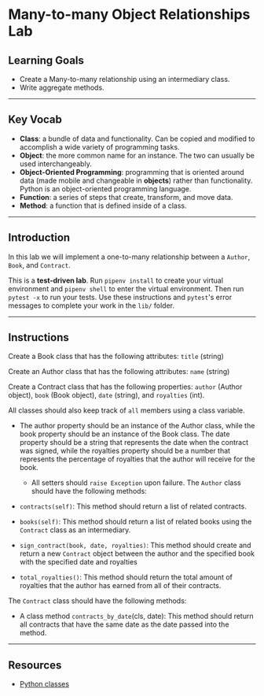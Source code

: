 # Many-to-many Object Relationships Lab

## Learning Goals

- Create a Many-to-many relationship using an intermediary class.
- Write aggregate methods.

***

## Key Vocab

- **Class**: a bundle of data and functionality. Can be copied and modified to
accomplish a wide variety of programming tasks.
- **Object**: the more common name for an instance. The two can usually be used
interchangeably.
- **Object-Oriented Programming**: programming that is oriented around data
(made mobile and changeable in **objects**) rather than functionality. Python
is an object-oriented programming language.
- **Function**: a series of steps that create, transform, and move data.
- **Method**: a function that is defined inside of a class.

***

## Introduction

In this lab we will implement a one-to-many relationship between a `Author`, `Book`, and `Contract`.

This is a **test-driven lab**. Run `pipenv install` to create your virtual
environment and `pipenv shell` to enter the virtual environment. Then run
`pytest -x` to run your tests. Use these instructions and `pytest`'s error
messages to complete your work in the `lib/` folder.

***

## Instructions

Create a Book class that has the following attributes:  `title` (string)

Create an Author class that has the following attributes: `name` (string)

Create a Contract class that has the following properties:
`author` (Author object), `book` (Book object), `date` (string), and `royalties`
(int).

All classes should also keep track of `all` members using a class variable.

- The author property should be an instance of the Author class, while the book
  property should be an instance of the Book class. The date property should be a
  string that represents the date when the contract was signed, while the
  royalties property should be a number that represents the percentage of
  royalties that the author will receive for the book.
  - All setters should `raise Exception` upon failure.
The `Author` class should have the following methods:

- `contracts(self)`: This method should return a list of related contracts.
- `books(self)`: This method should return a list of related books using the
  `Contract` class as an intermediary.
- `sign_contract(book, date, royalties)`: This method should create and return a
  new `Contract` object between the author and the specified book with the
  specified date and royalties
- `total_royalties()`: This method should return the total amount of royalties
  that the author has earned from all of their contracts.

The `Contract` class should have the following methods:

- A class method `contracts_by_date`(cls, date): This method should return all
  contracts that have the same date as the date passed into the method.

***

## Resources

- [Python classes](https://docs.python.org/3/tutorial/classes.html)
